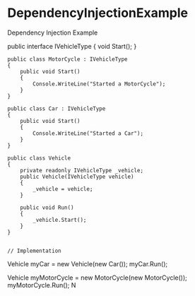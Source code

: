 # DependencyInjectionExample
Dependency Injection Example

public interface IVehicleType
    {
        void Start();
    }

    public class MotorCycle : IVehicleType
    {
        public void Start()
        {
            Console.WriteLine("Started a MotorCycle");
        }
    }

    public class Car : IVehicleType
    {
        public void Start()
        {
            Console.WriteLine("Started a Car");
        }
    }

    public class Vehicle
    {
        private readonly IVehicleType _vehicle;
        public Vehicle(IVehicleType vehicle)
        {
            _vehicle = vehicle;
        }

        public void Run()
        {
            _vehicle.Start();
        }
    }
    
    
    // Implementation
   Vehicle myCar = new Vehicle(new Car());
   myCar.Run();
   
   Vehicle myMotorCycle = new MotorCycle(new MotorCycle());
   myMotorCycle.Run();
N
